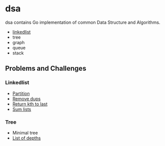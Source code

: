 # dsa

dsa contains Go implementation of common Data Structure and Algorithms.

- [linkedlist](linkedlist/README.md)
- tree
- graph
- queue
- stack

## Problems and Challenges

### Linkedlist

- [Partition](problems/linkedlist/partition/README.md)
- [Remove dups](problems/linkedlist/remove_dups/README.md)
- [Return kth to last](problems/linkedlist/return_kth_to_last/README.md)
- [Sum lists](problems/linkedlist/sum_lists/README.md)

### Tree

- Minimal tree
- [List of depths](problem/tree/lists_of_depth/README.md)
